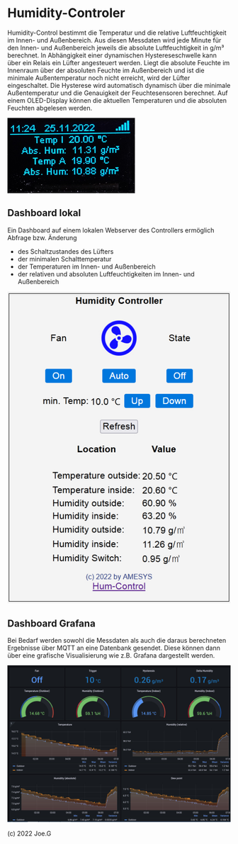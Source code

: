 # Humidity-Controler
Humidity-Control bestimmt die Temperatur und die relative Luftfeuchtigkeit im Innen- und Außenbereich. Aus diesen Messdaten wird jede Minute für den Innen- und Außenbereich jeweils die absolute Luftfeuchtigkeit in g/m³ berechnet. In Abhängigkeit einer dynamischen Hystereseschwelle kann über ein Relais ein Lüfter angesteuert werden. Liegt die absolute Feuchte im Innenraum über der absoluten Feuchte im Außenbereich und ist die minimale Außentemperatur noch nicht erreicht, wird der Lüfter eingeschaltet. Die Hysterese wird automatisch dynamisch über die minimale Außentemperatur und die Genauigkeit der Feuchtesensoren berechnet. Auf einem OLED-Display können die aktuellen Temperaturen und die absoluten Feuchten abgelesen werden.

![OLED](https://github.com/Feinmechaniker/Humidity/blob/main/06%20Website/OLED.jpg)

## Dashboard lokal
Ein Dashboard auf einem lokalen Webserver des Controllers ermöglich Abfrage bzw. Änderung
- des Schaltzustandes des Lüfters
- der minimalen Schalttemperatur
- der Temperaturen im Innen- und Außenbereich
- der relativen und absoluten Luftfeuchtigkeiten im Innen- und Außenbereich

![Dashboard](https://github.com/Feinmechaniker/Humidity/blob/main/06%20Website/dashboard.jpg)

## Dashboard Grafana
Bei Bedarf werden sowohl die Messdaten als auch die daraus berechneten Ergebnisse über MQTT an eine Datenbank gesendet. Diese können dann über eine grafische Visualisierung wie z.B. Grafana dargestellt werden. 

![Dashboard](https://github.com/Feinmechaniker/Humidity/blob/main/06%20Website/grafana.jpg)

(c) 2022 Joe.G
